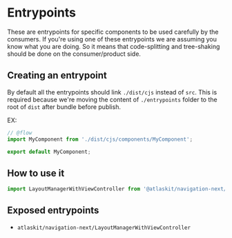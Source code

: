 # Entrypoints

These are entrypoints for specific components to be used carefully by the consumers. If you're using one of these entrypoints we are assuming you know what you are doing. So it means that code-splitting and tree-shaking should be done on the consumer/product side.

## Creating an entrypoint

By default all the entrypoints should link `./dist/cjs` instead of `src`. This is required because we're moving the content of `./entrypoints` folder to the root of `dist` after bundle before publish.

EX:

```js
// @flow
import MyComponent from './dist/cjs/components/MyComponent';

export default MyComponent;
```

## How to use it

```js
import LayoutManagerWithViewController from '@atlaskit/navigation-next/LayoutManagerWithViewController';
```

## Exposed entrypoints

* `atlaskit/navigation-next/LayoutManagerWithViewController`
